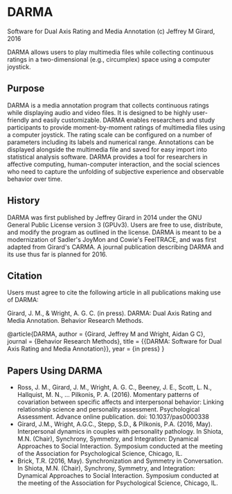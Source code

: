 # DARMA
Software for Dual Axis Rating and Media Annotation
(c) Jeffrey M Girard, 2016

DARMA allows users to play multimedia files while collecting continuous ratings in a two-dimensional (e.g., circumplex) space using a computer joystick.

## Purpose
DARMA is a media annotation program that collects continuous ratings while displaying audio and video files. It is designed to be highly user-friendly and easily customizable. DARMA enables researchers and study participants to provide moment-by-moment ratings of multimedia files using a computer joystick. The rating scale can be configured on a number of parameters including its labels and numerical range. Annotations can be displayed alongside the multimedia file and saved for easy import into statistical analysis software. DARMA provides a tool for researchers in affective computing, human-computer interaction, and the social sciences who need to capture the unfolding of subjective experience and observable behavior over time.

## History
DARMA was first published by Jeffrey Girard in 2014 under the GNU General Public License version 3 (GPUv3). Users are free to use, distribute, and modify the program as outlined in the license. DARMA is meant to be a modernization of Sadler's JoyMon and Cowie's FeelTRACE, and was first adapted from Girard's CARMA. A journal publication describing DARMA and its use thus far is planned for 2016.

## Citation
Users must agree to cite the following article in all publications making use of DARMA:

Girard, J. M., & Wright, A. G. C. (in press). DARMA: Dual Axis Rating and Media Annotation. Behavior Research Methods.

@article{DARMA,
author = {Girard, Jeffrey M and Wright, Aidan G C},
journal = {Behavior Research Methods},
title = {{DARMA: Software for Dual Axis Rating and Media Annotation}},
year = {in press}
}

## Papers Using DARMA
* Ross, J. M., Girard, J. M., Wright, A. G. C., Beeney, J. E., Scott, L. N., Hallquist, M. N., … Pilkonis, P. A. (2016). Momentary patterns of covariation between specific affects and interpersonal behavior: Linking relationship science and personality assessment. Psychological Assessment. Advance online publication. doi: 10.1037/pas0000338
* Girard, J.M., Wright, A.G.C., Stepp, S.D., & Pilkonis, P.A. (2016, May). Interpersonal dynamics in couples with personality pathology. In Shiota, M.N. (Chair), Synchrony, Symmetry, and Integration: Dynamical Approaches to Social Interaction. Symposium conducted at the meeting of the Association for Psychological Science, Chicago, IL.
* Brick, T.R. (2016, May). Synchronization and Symmetry in Conversation. In Shiota, M.N. (Chair), Synchrony, Symmetry, and Integration: Dynamical Approaches to Social Interaction. Symposium conducted at the meeting of the Association for Psychological Science, Chicago, IL. 
